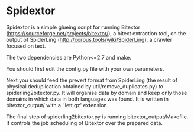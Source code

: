 # Spidextor

Spidextor is a simple glueing script for running Bitextor (https://sourceforge.net/projects/bitextor/), a bitext extraction tool, on the output of SpiderLing (http://corpus.tools/wiki/SpiderLing), a crawler focused on text.

The two dependencies are Python<=2.7 and make.

You should first edit the config.py file with your own parameters.

Next you should feed the prevert format from SpiderLing (the result of physical deduplication obtained by util/remove_duplicates.py) to spiderling2bitextor.py. It will organise data by domain and keep only those domains in which data in both languages was found. It is written in bitextor_output/ with a '.lett.gz' extension.

The final step of spiderling2bitextor.py is running bitextor_output/Makefile. It controls the job scheduling of Bitextor over the prepared data.
